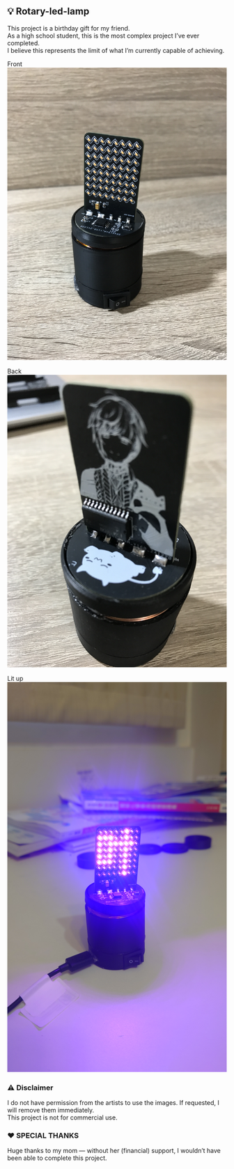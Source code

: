 ## 💡 Rotary-led-lamp
This project is a birthday gift for my friend.
<br>
As a high school student, this is the most complex project I’ve ever completed.
<br>
I believe this represents the limit of what I’m currently capable of achieving.

Front
![image](https://github.com/ky20080819/rotary-led-lamp/blob/b0bbd717226395c62f3f20f1573338d0431174a3/image/IMG_0751%20-%20%E8%A4%87%E8%A3%BD.JPG)

Back
![image](https://github.com/ky20080819/rotary-led-lamp/blob/b0bbd717226395c62f3f20f1573338d0431174a3/image/IMG_0768.JPG)

Lit up
![image](https://github.com/ky20080819/rotary-led-lamp/blob/5b57fe5828a13a807ced615b7e747d7e0f0c99cb/image/DSC_1616.JPG)

### ⚠️ Disclaimer
I do not have permission from the artists to use the images.
If requested, I will remove them immediately.<br>
This project is not for commercial use.

### ❤️ SPECIAL THANKS
Huge thanks to my mom — without her (financial) support, I wouldn’t have been able to complete this project.
